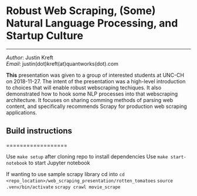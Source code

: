 # Robust Web Scraping, (Some) Natural Language Processing, and Startup Culture
***************************************************

*Author*: Justin Kreft  
*Email*: justin(dot)kreft(at)quantworks(dot).com  

**This** presentation was given to a group of interested students at UNC-CH on 2018-11-27.
The intent of the presentation was a high-level introduction to choices that will enable
robust webscraping techiques. It also demonstrated how to hook some NLP processes into that
webscraping architecture. It focuses on sharing comming methods of parsing web content,
and specifically recommends Scrapy for production web scraping applications.

## Build instructions
==================

Use `make setup` after cloning repo to install dependencies
Use `make start-notebook` to start Jupyter notebook

If wanting to use sample scrapy library cd into
`cd <repo_location>/web_scraping_presentation/rotten_tomatoes`
`source .venv/bin/activate`
`scrapy crawl movie_scrape`
